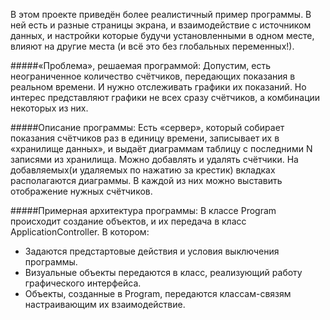 В этом проекте приведён более реалистичный пример программы. В ней есть и разные страницы экрана, и взаимодействие с источником данных, и настройки которые будучи установленными в одном месте, влияют на другие места (и всё это без глобальных переменных!).

#####«Проблема», решаемая программой:
Допустим, есть неограниченное количество счётчиков, передающих показания в реальном времени. И нужно отслеживать графики их показаний. Но интерес представляют графики не всех сразу счётчиков, а комбинации некоторых из них.

#####Описание программы:
Есть «сервер», который собирает показания счётчиков раз в единицу времени, записывает их в «хранилище данных», и выдаёт диаграммам таблицу с последними N записями из хранилища. 
Можно добавлять и удалять счётчики.
На добавляемых(и удаляемых по нажатию за крестик) вкладках располагаются диаграммы. В каждой из них можно выставить отображение нужных счётчиков.

#####Примерная архитектура программы:
В классе Program происходит создание объектов, и их передача в класс ApplicationController.
В котором:
* Задаются предстартовые действия и условия выключения программы.
* Визуальные объекты передаются в класс, реализующий работу графического интерфейса.
* Объекты, созданные в Program, передаются классам-связям настраивающим их взаимодействие.
